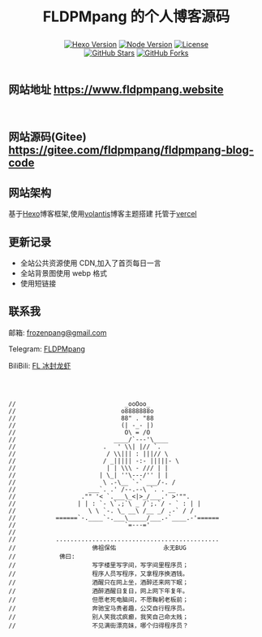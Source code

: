 <h1><p align="center">FLDPMpang 的个人博客源码</p></h1>

<p align="center">
  <a title="Hexo Version" target="_blank" href="https://hexo.io/zh-cn/"><img alt="Hexo Version" src="https://img.shields.io/badge/Hexo-5.1.1-brightgreen?style=for-the-badge"></a>
  <a title="Node Version" target="_blank" href="https://nodejs.org/zh-cn/"><img alt="Node Version" src="https://img.shields.io/badge/Node-v12.18.4-yellowgreen?style=for-the-badge"></a>
  <a title="License" target="_blank" href="https://github.com/FLDPMpang/fldpmapngblog/blob/master/LICENSE"><img alt="License" src="https://img.shields.io/github/license/FLDPMpang/fldpmapngblog?style=for-the-badge"></a>
  <br />
  <a title="GitHub Stars" target="_blank" href="https://github.com/FLDPMpang/fldpmapngblog/stargazers"><img alt="GitHub Stars" src="https://img.shields.io/github/stars/FLDPMpang/fldpmapngblog?style=social"></a>  
  <a title="GitHub Forks" target="_blank" href="https://github.com/FLDPMpang/fldpmapngblog/network/members"><img alt="GitHub Forks" src="https://img.shields.io/github/forks/FLDPMpang/fldpmapngblog?style=social"></a>  
  <br />
  <br />
  
</p>

## 网站地址 https://www.fldpmpang.website

<br>

## 网站源码(Gitee) https://gitee.com/fldpmpang/fldpmpang-blog-code

## 网站架构

基于[Hexo](https://hexo.io/zh-cn/)博客框架,使用[volantis](https://github.com/volantis-x/hexo-theme-volantis)博客主题搭建
托管于[vercel](https://vercel.com)

## 更新记录

- 全站公共资源使用 CDN,加入了首页每日一言
- 全站背景图使用 webp 格式
- 使用短链接

## 联系我

邮箱: [frozenpang@gmail.com](mailto:frozenpang@gmail.com)

Telegram: [FLDPMpang](https://t.me/FLDPMpang)

BiliBili: [FL 冰封龙虾](https://space.bilibili.com/288308942)

<br />

```

//                              _ooOoo_
//                             o8888888o
//                             88" . "88
//                             (| -_- |)
//                              O\ = /O
//                           ____/`---'\____
//                        .   ' \\| |// `.
//                         / \\||| : |||// \
//                        / _||||| -:- |||||- \
//                         | | \\\ - /// | |
//                       | \_| ''\---/'' | |
//                        \ .-\__ `-` ___/-. /
//                    ___`. .' /--.--\ `. . __
//                  ."" '< `.___\_<|>_/___.' >'"".
//                 | | : `- \`.;`\ _ /`;.`/ - ` : | |
//                    \ \ `-. \_ __\ /__ _/ .-` / /
//           ======`-.____`-.___\_____/___.-`____.-'======
//                              `=---='
//
//           .............................................
//                     佛祖保佑             永无BUG
//            佛曰:
//                     写字楼里写字间，写字间里程序员；
//                     程序人员写程序，又拿程序换酒钱。
//                     酒醒只在网上坐，酒醉还来网下眠；
//                     酒醉酒醒日复日，网上网下年复年。
//                     但愿老死电脑间，不愿鞠躬老板前；
//                     奔驰宝马贵者趣，公交自行程序员。
//                     别人笑我忒疯癫，我笑自己命太贱；
//                     不见满街漂亮妹，哪个归得程序员？
```
